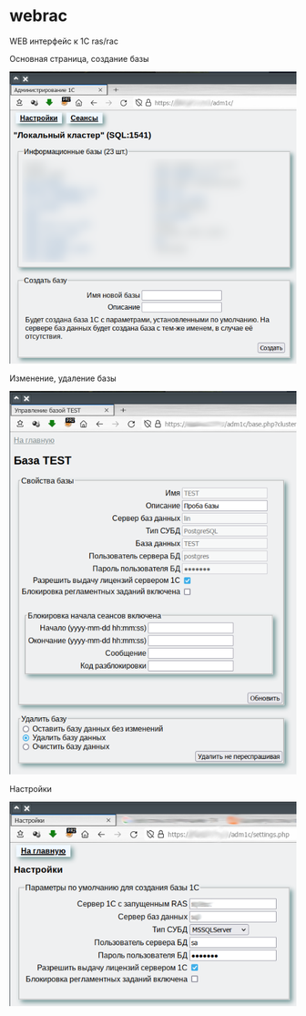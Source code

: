 # webrac
WEB интерфейс к 1С ras/rac

Основная страница, создание базы

![Основная страница](.pics/adm1c-main.png)

Изменение, удаление базы

![Изменение базы](.pics/adm1c-base.png)

Настройки

![Настройки](.pics/adm1c-settings.png)
